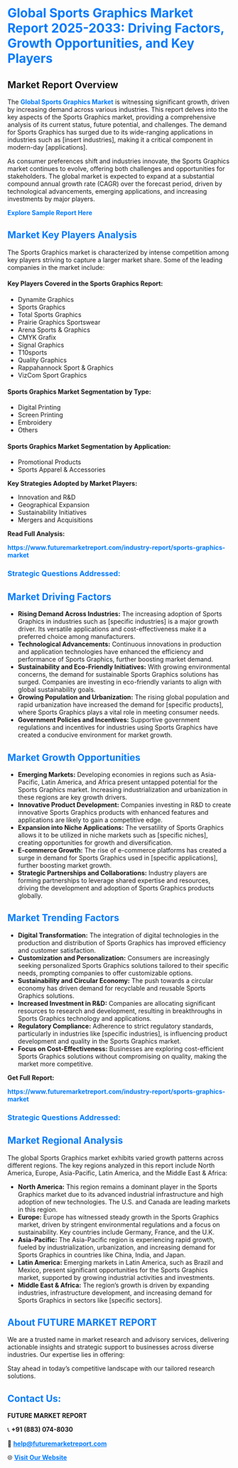 <h1 style="color: #007BFF;">Global Sports Graphics Market Report 2025-2033: Driving Factors, Growth Opportunities, and Key Players</h1>

<section id="overview">
<h2>Market Report Overview</h2>
<p>The <a href="https://www.futuremarketreport.com/industry-report/sports-graphics-market" style="color: #007BFF; text-decoration: none;"><strong>Global Sports Graphics Market</strong></a> is witnessing significant growth, driven by increasing demand across various industries. This report delves into the key aspects of the Sports Graphics market, providing a comprehensive analysis of its current status, future potential, and challenges. The demand for Sports Graphics has surged due to its wide-ranging applications in industries such as [insert industries], making it a critical component in modern-day [applications].</p>
<p>As consumer preferences shift and industries innovate, the Sports Graphics market continues to evolve, offering both challenges and opportunities for stakeholders. The global market is expected to expand at a substantial compound annual growth rate (CAGR) over the forecast period, driven by technological advancements, emerging applications, and increasing investments by major players.</p>
</section>

<section id="overview">
<p><a href="https://www.futuremarketreport.com/request-sample/reportId=98277" style="color: #007BFF; text-decoration: none;"><strong>Explore Sample Report Here</strong></a></p>
</section>

<section id="key-players">
<h2 style="color: #007BFF;">Market Key Players Analysis</h2>
<p>The Sports Graphics market is characterized by intense competition among key players striving to capture a larger market share. Some of the leading companies in the market include:</p>
<h4>Key Players Covered in the Sports Graphics Report:</h4>
<ul><li>Dynamite Graphics</li><li>Sports Graphics</li><li>Total Sports Graphics</li><li>Prairie Graphics Sportswear</li><li>Arena Sports &amp; Graphics</li><li>CMYK Grafix</li><li>Signal Graphics</li><li>T10sports</li><li>Quality Graphics</li><li>Rappahannock Sport &amp; Graphics</li><li>VizCom Sport Graphics</li></ul>
<h4>Sports Graphics Market Segmentation by Type:</h4>
<ul><li>Digital Printing</li><li>Screen Printing</li><li>Embroidery</li><li>Others</li></ul>

<h4>Sports Graphics Market Segmentation by Application:</h4>
<ul><li>Promotional Products</li><li>Sports Apparel &amp; Accessories</li></ul>
<p><strong>Key Strategies Adopted by Market Players:</strong></p>
<ul>
<li>Innovation and R&D</li>
<li>Geographical Expansion</li>
<li>Sustainability Initiatives</li>
<li>Mergers and Acquisitions</li>
</ul>
</section>

<section>
<p><strong>Read Full Analysis: </strong></p><a href="https://www.futuremarketreport.com/industry-report/sports-graphics-market" style="color: #007BFF; text-decoration: none;"><strong>https://www.futuremarketreport.com/industry-report/sports-graphics-market</strong></a>
<h3 style="color: #007BFF;">Strategic Questions Addressed:</h3>
</section>

<section id="driving-factors">
<h2 style="color: #007BFF;">Market Driving Factors</h2>
<ul>
<li><strong>Rising Demand Across Industries:</strong> The increasing adoption of Sports Graphics in industries such as [specific industries] is a major growth driver. Its versatile applications and cost-effectiveness make it a preferred choice among manufacturers.</li>
<li><strong>Technological Advancements:</strong> Continuous innovations in production and application technologies have enhanced the efficiency and performance of Sports Graphics, further boosting market demand.</li>
<li><strong>Sustainability and Eco-Friendly Initiatives:</strong> With growing environmental concerns, the demand for sustainable Sports Graphics solutions has surged. Companies are investing in eco-friendly variants to align with global sustainability goals.</li>
<li><strong>Growing Population and Urbanization:</strong> The rising global population and rapid urbanization have increased the demand for [specific products], where Sports Graphics plays a vital role in meeting consumer needs.</li>
<li><strong>Government Policies and Incentives:</strong> Supportive government regulations and incentives for industries using Sports Graphics have created a conducive environment for market growth.</li>
</ul>
</section>

<section id="growth-opportunities">
<h2 style="color: #007BFF;">Market Growth Opportunities</h2>
<ul>
<li><strong>Emerging Markets:</strong> Developing economies in regions such as Asia-Pacific, Latin America, and Africa present untapped potential for the Sports Graphics market. Increasing industrialization and urbanization in these regions are key growth drivers.</li>
<li><strong>Innovative Product Development:</strong> Companies investing in R&D to create innovative Sports Graphics products with enhanced features and applications are likely to gain a competitive edge.</li>
<li><strong>Expansion into Niche Applications:</strong> The versatility of Sports Graphics allows it to be utilized in niche markets such as [specific niches], creating opportunities for growth and diversification.</li>
<li><strong>E-commerce Growth:</strong> The rise of e-commerce platforms has created a surge in demand for Sports Graphics used in [specific applications], further boosting market growth.</li>
<li><strong>Strategic Partnerships and Collaborations:</strong> Industry players are forming partnerships to leverage shared expertise and resources, driving the development and adoption of Sports Graphics products globally.</li>
</ul>
</section>

<section id="trending-factors">
<h2 style="color: #007BFF;">Market Trending Factors</h2>
<ul>
<li><strong>Digital Transformation:</strong> The integration of digital technologies in the production and distribution of Sports Graphics has improved efficiency and customer satisfaction.</li>
<li><strong>Customization and Personalization:</strong> Consumers are increasingly seeking personalized Sports Graphics solutions tailored to their specific needs, prompting companies to offer customizable options.</li>
<li><strong>Sustainability and Circular Economy:</strong> The push towards a circular economy has driven demand for recyclable and reusable Sports Graphics solutions.</li>
<li><strong>Increased Investment in R&D:</strong> Companies are allocating significant resources to research and development, resulting in breakthroughs in Sports Graphics technology and applications.</li>
<li><strong>Regulatory Compliance:</strong> Adherence to strict regulatory standards, particularly in industries like [specific industries], is influencing product development and quality in the Sports Graphics market.</li>
<li><strong>Focus on Cost-Effectiveness:</strong> Businesses are exploring cost-efficient Sports Graphics solutions without compromising on quality, making the market more competitive.</li>
</ul>
</section>

<section>
<p><strong>Get Full Report: </strong></p><a href="https://www.futuremarketreport.com/industry-report/sports-graphics-market" style="color: #007BFF; text-decoration: none;"><strong>https://www.futuremarketreport.com/industry-report/sports-graphics-market</strong></a>
<h3 style="color: #007BFF;">Strategic Questions Addressed:</h3>
</section>


<section id="regional-analysis">
<h2 style="color: #007BFF;">Market Regional Analysis</h2>
<p>The global Sports Graphics market exhibits varied growth patterns across different regions. The key regions analyzed in this report include North America, Europe, Asia-Pacific, Latin America, and the Middle East & Africa:</p>
<ul>
<li><strong>North America:</strong> This region remains a dominant player in the Sports Graphics market due to its advanced industrial infrastructure and high adoption of new technologies. The U.S. and Canada are leading markets in this region.</li>
<li><strong>Europe:</strong> Europe has witnessed steady growth in the Sports Graphics market, driven by stringent environmental regulations and a focus on sustainability. Key countries include Germany, France, and the U.K.</li>
<li><strong>Asia-Pacific:</strong> The Asia-Pacific region is experiencing rapid growth, fueled by industrialization, urbanization, and increasing demand for Sports Graphics in countries like China, India, and Japan.</li>
<li><strong>Latin America:</strong> Emerging markets in Latin America, such as Brazil and Mexico, present significant opportunities for the Sports Graphics market, supported by growing industrial activities and investments.</li>
<li><strong>Middle East & Africa:</strong> The region’s growth is driven by expanding industries, infrastructure development, and increasing demand for Sports Graphics in sectors like [specific sectors].</li>
</ul>
</section>

<footer>
<h2 style="color: #007BFF;">About FUTURE MARKET REPORT</h2>
<p>We are a trusted name in market research and advisory services, delivering actionable insights and strategic support to businesses across diverse industries. Our expertise lies in offering:</p>

<p>Stay ahead in today’s competitive landscape with our tailored research solutions.</p>

<h2 style="color: #007BFF;">Contact Us:</h2>
<p><strong>FUTURE MARKET REPORT</strong></p>
<p>📞 <strong>+91 (883) 074-8030</strong></p>
<p>📧 <strong><a href="mailto:help@futuremarketreport.com" style="color: #007BFF;">help@futuremarketreport.com</a></strong></p>
<p>🌐 <strong><a href="https://www.futuremarketreport.com/" style="color: #007BFF;">Visit Our Website</a></strong></p>
</footer>